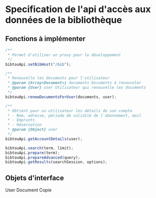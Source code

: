 # Specification de l'api d'accès aux données de la bibliothèque

## Fonctions à implémenter

```js
/**
 * Permet d'utiliser un proxy pour le développement
 */
bibtouApi.setBibHost("/bib");

/**
 * Renouvelle les documents pour l'utilisateur
 * @param {Array<Document>} documents Documents à renouveler
 * @param {User} user Utilisateur qui renouvelle les documents
 */
bibtouApi.renewDocumentsForUser(documents, user);

/**
 * Obtient pour un utilisateur les détails de son compte
 * - Nom, adresse, période de validité de l'abonnement, mail
 * - Emprunts
 * - Réservation
 * @param {Object} user
 */
bibtouApi.getAccountDetails(user);

bibtouApi.search(term, limit);
bibtouApi.prepare(term);
bibtouApi.prepareAdvanced(query);
bibtouApi.getResults(searchSession, options);
```

## Objets d'interface

User
Document
Copie
